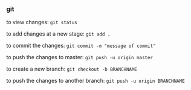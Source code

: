 [//]: # (tags: git)

### git
to view changes:
```git status```

to add changes at a new stage:
```git add .```

to commit the changes:
```git commit -m "message of commit"```

to push the changes to master:
```git push -u origin master```

to create a new branch:
```git checkout -b BRANCHNAME```

to push the changes to another branch:
```git push -u origin BRANCHNAME```
